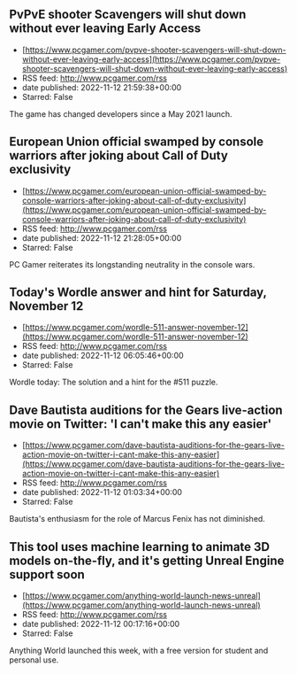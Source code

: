 ## PvPvE shooter Scavengers will shut down without ever leaving Early Access
 - [https://www.pcgamer.com/pvpve-shooter-scavengers-will-shut-down-without-ever-leaving-early-access](https://www.pcgamer.com/pvpve-shooter-scavengers-will-shut-down-without-ever-leaving-early-access)
 - RSS feed: http://www.pcgamer.com/rss
 - date published: 2022-11-12 21:59:38+00:00
 - Starred: False

The game has changed developers since a May 2021 launch.

## European Union official swamped by console warriors after joking about Call of Duty exclusivity
 - [https://www.pcgamer.com/european-union-official-swamped-by-console-warriors-after-joking-about-call-of-duty-exclusivity](https://www.pcgamer.com/european-union-official-swamped-by-console-warriors-after-joking-about-call-of-duty-exclusivity)
 - RSS feed: http://www.pcgamer.com/rss
 - date published: 2022-11-12 21:28:05+00:00
 - Starred: False

PC Gamer reiterates its longstanding neutrality in the console wars.

## Today's Wordle answer and hint for Saturday, November 12
 - [https://www.pcgamer.com/wordle-511-answer-november-12](https://www.pcgamer.com/wordle-511-answer-november-12)
 - RSS feed: http://www.pcgamer.com/rss
 - date published: 2022-11-12 06:05:46+00:00
 - Starred: False

Wordle today: The solution and a hint for the #511 puzzle.

## Dave Bautista auditions for the Gears live-action movie on Twitter: 'I can't make this any easier'
 - [https://www.pcgamer.com/dave-bautista-auditions-for-the-gears-live-action-movie-on-twitter-i-cant-make-this-any-easier](https://www.pcgamer.com/dave-bautista-auditions-for-the-gears-live-action-movie-on-twitter-i-cant-make-this-any-easier)
 - RSS feed: http://www.pcgamer.com/rss
 - date published: 2022-11-12 01:03:34+00:00
 - Starred: False

Bautista's enthusiasm for the role of Marcus Fenix has not diminished.

## This tool uses machine learning to animate 3D models on-the-fly, and it's getting Unreal Engine support soon
 - [https://www.pcgamer.com/anything-world-launch-news-unreal](https://www.pcgamer.com/anything-world-launch-news-unreal)
 - RSS feed: http://www.pcgamer.com/rss
 - date published: 2022-11-12 00:17:16+00:00
 - Starred: False

Anything World launched this week, with a free version for student and personal use.
